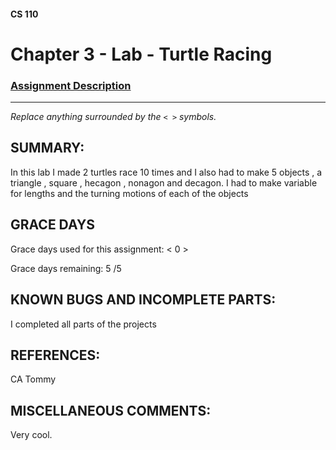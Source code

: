 #### CS 110
# Chapter 3 - Lab - Turtle Racing

### [Assignment Description](https://docs.google.com/document/d/1MWJnOpOaQL3yQb1-FVcj7SZLzLQRGZrbhnpyOL0v6mE/edit?usp=sharing)

***

_Replace anything surrounded by the `< >` symbols._

## SUMMARY:
 In this lab I made 2 turtles race 10 times and I also had to make 5 objects , a triangle , square , hecagon , nonagon and decagon. I had to make variable for lengths and the turning motions of each of the objects 

## GRACE DAYS
Grace days used for this assignment: < 0 >

Grace days remaining: 5 /5

## KNOWN BUGS AND INCOMPLETE PARTS:
 I completed all parts of the projects

## REFERENCES:
 CA Tommy

## MISCELLANEOUS COMMENTS:
Very cool. 
